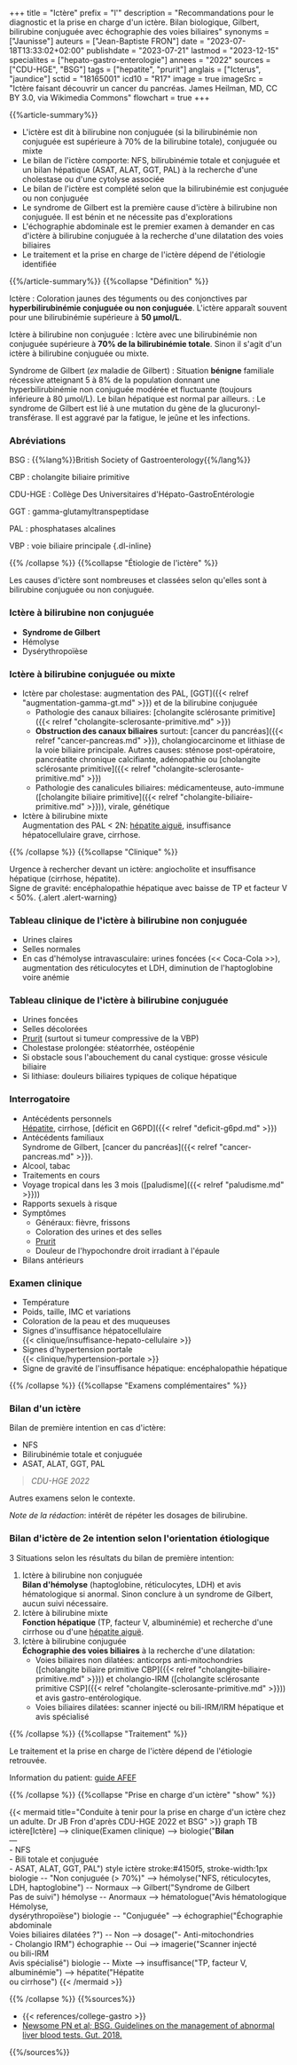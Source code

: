 +++
title = "Ictère"
prefix = "l'"
description = "Recommandations pour le diagnostic et la prise en charge d'un ictère. Bilan biologique, Gilbert, bilirubine conjuguée avec échographie des voies biliaires"
synonyms = ["Jaunisse"]
auteurs = ["Jean-Baptiste FRON"]
date = "2023-07-18T13:33:02+02:00"
publishdate = "2023-07-21"
lastmod = "2023-12-15"
specialites = ["hepato-gastro-enterologie"]
annees = "2022"
sources = ["CDU-HGE", "BSG"]
tags = ["hepatite", "prurit"]
anglais = ["Icterus", "jaundice"]
sctid = "18165001"
icd10 = "R17"
image = true
imageSrc = "Ictère faisant découvrir un cancer du pancréas. James Heilman, MD, CC BY 3.0, via Wikimedia Commons"
flowchart = true
+++

{{%article-summary%}}

- L'ictère est dit à bilirubine non conjuguée (si la bilirubinémie non conjuguée est supérieure à 70% de la bilirubine totale), conjuguée ou mixte
- Le bilan de l'ictère comporte: NFS, bilirubinémie totale et conjuguée et un bilan hépatique (ASAT, ALAT, GGT, PAL) à la recherche d'une cholestase ou d'une cytolyse associée
- Le bilan de l'ictère est complété selon que la bilirubinémie est conjuguée ou non conjuguée
- Le syndrome de Gilbert est la première cause d'ictère à bilirubine non conjuguée. Il est bénin et ne nécessite pas d'explorations
- L'échographie abdominale est le premier examen à demander en cas d'ictère à bilirubine conjuguée à la recherche d'une dilatation des voies biliaires
- Le traitement et la prise en charge de l'ictère dépend de l'étiologie identifiée

{{%/article-summary%}}
{{%collapse "Définition" %}}

Ictère
: Coloration jaunes des téguments ou des conjonctives par **hyperbilirubinémie conjuguée ou non conjuguée**. L'ictère apparaît souvent pour une bilirubinémie supérieure à **50 µmol/L**.

Ictère à bilirubine non conjuguée
: Ictère avec une bilirubinémie non conjuguée supérieure à **70% de la bilirubinémie totale**. Sinon il s'agit d'un ictère à bilirubine conjuguée ou mixte.

Syndrome de Gilbert (*ex* maladie de Gilbert)
: Situation **bénigne** familiale récessive atteignant 5 à 8% de la population donnant une hyperbilirubinémie non conjuguée modérée et fluctuante (toujours inférieure à 80 µmol/L). Le bilan hépatique est normal par ailleurs.
: Le syndrome de Gilbert est lié à une mutation du gène de la glucuronyl-transférase. Il est aggravé par la fatigue, le jeûne et les infections.

### Abréviations

BSG
: {{%lang%}}British Society of Gastroenterology{{%/lang%}}

CBP
: cholangite biliaire primitive

CDU-HGE
: Collège Des Universitaires d'Hépato-GastroEntérologie

GGT
: gamma-glutamyltranspeptidase

PAL
: phosphatases alcalines

VBP
: voie biliaire principale
{.dl-inline}

{{% /collapse %}}
{{%collapse "Étiologie de l'ictère" %}}

Les causes d'ictère sont nombreuses et classées selon qu'elles sont à bilirubine conjuguée ou non conjuguée.

### Ictère à bilirubine non conjuguée

- **Syndrome de Gilbert**
- Hémolyse
- Dysérythropoïèse

### Ictère à bilirubine conjuguée ou mixte

- Ictère par cholestase: augmentation des PAL, [GGT]({{< relref "augmentation-gamma-gt.md" >}}) et de la bilirubine conjuguée
  - Pathologie des canaux biliaires: [cholangite sclérosante primitive]({{< relref "cholangite-sclerosante-primitive.md" >}})
  - **Obstruction des canaux biliaires** surtout: [cancer du pancréas]({{< relref "cancer-pancreas.md" >}}), cholangiocarcinome et lithiase de la voie biliaire principale. Autres causes: sténose post-opératoire, pancréatite chronique calcifiante, adénopathie ou [cholangite sclérosante primitive]({{< relref "cholangite-sclerosante-primitive.md" >}})
  - Pathologie des canalicules biliaires: médicamenteuse, auto-immune ([cholangite biliaire primitive]({{< relref "cholangite-biliaire-primitive.md" >}})), virale, génétique
- Ictère à bilirubine mixte  
  Augmentation des PAL < 2N: [hépatite aiguë](/tags/hepatite/), insuffisance hépatocellulaire grave, cirrhose.

{{% /collapse %}}
{{%collapse "Clinique" %}}

Urgence à rechercher devant un ictère: angiocholite et insuffisance hépatique (cirrhose, hépatite).  
Signe de gravité: encéphalopathie hépatique avec baisse de TP et facteur V < 50%.
{.alert .alert-warning}

### Tableau clinique de l'ictère à bilirubine non conjuguée

- Urines claires
- Selles normales
- En cas d'hémolyse intravasculaire: urines foncées (<< Coca-Cola >>), augmentation des réticulocytes et LDH, diminution de l'haptoglobine voire anémie

### Tableau clinique de l'ictère à bilirubine conjuguée

- Urines foncées
- Selles décolorées
- [Prurit](/tags/prurit/) (surtout si tumeur compressive de la VBP)
- Cholestase prolongée: stéatorrhée, ostéopénie
- Si obstacle sous l'abouchement du canal cystique: grosse vésicule biliaire
- Si lithiase: douleurs biliaires typiques de colique hépatique

### Interrogatoire

- Antécédents personnels  
  [Hépatite](/tags/hepatite/), cirrhose, [déficit en G6PD]({{< relref "deficit-g6pd.md" >}})
- Antécédents familiaux  
  Syndrome de Gilbert, [cancer du pancréas]({{< relref "cancer-pancreas.md" >}}).
- Alcool, tabac
- Traitements en cours
- Voyage tropical dans les 3 mois ([paludisme]({{< relref "paludisme.md" >}}))
- Rapports sexuels à risque
- Symptômes
  - Généraux: fièvre, frissons
  - Coloration des urines et des selles
  - [Prurit](/tags/prurit/)
  - Douleur de l'hypochondre droit irradiant à l'épaule
- Bilans antérieurs

### Examen clinique

- Température
- Poids, taille, IMC et variations
- Coloration de la peau et des muqueuses
- Signes d'insuffisance hépatocellulaire  
  {{< clinique/insuffisance-hepato-cellulaire >}}
- Signes d'hypertension portale  
  {{< clinique/hypertension-portale >}}
- Signe de gravité de l'insuffisance hépatique: encéphalopathie hépatique

{{% /collapse %}}
{{%collapse "Examens complémentaires" %}}

### Bilan d'un ictère

Bilan de première intention en cas d'ictère:

- NFS
- Bilirubinémie totale et conjuguée
- ASAT, ALAT, GGT, PAL

> *CDU-HGE 2022*

Autres examens selon le contexte.

*Note de la rédaction*: intérêt de répéter les dosages de bilirubine.

### Bilan d'ictère de 2e intention selon l'orientation étiologique

3 Situations selon les résultats du bilan de première intention:

1. Ictère à bilirubine non conjuguée  
  **Bilan d'hémolyse** (haptoglobine, réticulocytes, LDH) et avis hématologique si anormal. Sinon conclure à un syndrome de Gilbert, aucun suivi nécessaire.
2. Ictère à bilirubine mixte  
  **Fonction hépatique** (TP, facteur V, albuminémie) et recherche d'une cirrhose ou d'une [hépatite aiguë](/tags/hepatite/).
3. Ictère à bilirubine conjuguée  
  **Échographie des voies biliaires** à la recherche d'une dilatation:
    - Voies biliaires non dilatées: anticorps anti-mitochondries ([cholangite biliaire primitive CBP]({{< relref "cholangite-biliaire-primitive.md" >}})) et cholangio-IRM ([cholangite sclérosante primitive CSP]({{< relref "cholangite-sclerosante-primitive.md" >}})) et avis gastro-entérologique.
    - Voies biliaires dilatées: scanner injecté ou bili-IRM/IRM hépatique et avis spécialisé
  
{{% /collapse %}}
{{%collapse "Traitement" %}}

Le traitement et la prise en charge de l'ictère dépend de l'étiologie retrouvée.

Information du patient: [guide AFEF](https://afef.asso.fr/jaunisse/)

{{% /collapse %}}
{{%collapse "Prise en charge d'un ictère" "show" %}}

{{< mermaid title="Conduite à tenir pour la prise en charge d'un ictère chez un adulte. Dr JB Fron d'après CDU-HGE 2022 et BSG" >}}
graph TB
ictère[Ictère] --> clinique(Examen clinique) --> biologie("<b>Bilan</b><br>—<br>- NFS<br>- Bili totale et conjuguée<br>- ASAT, ALAT, GGT, PAL")
style ictère stroke:#4150f5, stroke-width:1px
  biologie -- "Non conjuguée (&gt; 70%)" --> hémolyse("NFS, réticulocytes,<br>LDH, haptoglobine") -- Normaux --> Gilbert("Syndrome de Gilbert<br>Pas de suivi")
    hémolyse -- Anormaux --> hématologue("Avis hématologique<br>Hémolyse,<br>dysérythropoïèse")
  biologie -- "Conjuguée" --> échographie("Échographie abdominale<br>Voies biliaires dilatées ?") -- Non --> dosage("- Anti-mitochondries<br>- Cholangio IRM")
    échographie -- Oui --> imagerie("Scanner injecté<br>ou bili-IRM<br>Avis spécialisé")
  biologie -- Mixte --> insuffisance("TP, facteur V,<br>albuminémie") --> hépatite("Hépatite<br>ou cirrhose")
{{< /mermaid >}}

{{% /collapse %}}
{{%sources%}}

- {{< references/college-gastro >}}
- [Newsome PN et al; BSG. Guidelines on the management of abnormal liver blood tests. Gut. 2018.](https://www.ncbi.nlm.nih.gov/pmc/articles/PMC5754852/)

{{%/sources%}}

